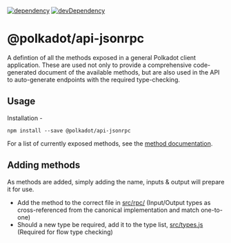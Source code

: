 [![dependency](https://david-dm.org/polkadot-js/api.svg?style=flat-square&path=packages/api-jsonrpc)](https://david-dm.org/polkadot-js/api?path=packages/api-jsonrpc)
[![devDependency](https://david-dm.org/polkadot-js/api/dev-status.svg?style=flat-square&path=packages/api-jsonrpc)](https://david-dm.org/polkadot-js/api?path=packages/api-jsonrpc#info=devDependencies)

# @polkadot/api-jsonrpc

A defintion of all the methods exposed in a general Polkadot client application. These are used not only to provide a comprehensive code-generated document of the available methods, but are also used in the API to auto-generate endpoints with the required type-checking.

## Usage

Installation -

```
npm install --save @polkadot/api-jsonrpc
```

For a list of currently exposed methods, see the [method documentation](docs/README.md).

## Adding methods

As methods are added, simply adding the name, inputs & output will prepare it for use.

- Add the method to the correct file in [src/rpc/](src/rpc/) (Input/Output types as cross-referenced from the canonical implementation and match one-to-one)
- Should a new type be required, add it to the type list, [src/types.js](src/types.js) (Required for flow type checking)
